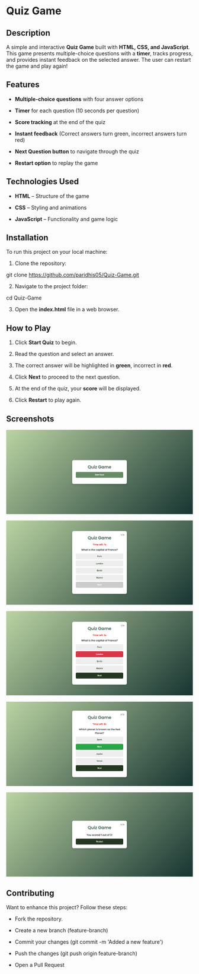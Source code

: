 # Quiz Game

## Description

A simple and interactive **Quiz Game** built with **HTML, CSS, and JavaScript**. This game presents multiple-choice questions with a **timer**, tracks progress, and provides instant feedback on the selected answer. The user can restart the game and play again!


## Features

- **Multiple-choice questions** with four answer options

- **Timer** for each question (10 seconds per question)

- **Score tracking** at the end of the quiz

- **Instant feedback** (Correct answers turn green, incorrect answers turn red)

- **Next Question button** to navigate through the quiz

- **Restart option** to replay the game


## Technologies Used

- **HTML** – Structure of the game

- **CSS** – Styling and animations

- **JavaScript** – Functionality and game logic


## Installation

To run this project on your local machine:

1. Clone the repository:

git clone https://github.com/paridhis05/Quiz-Game.git

2. Navigate to the project folder:

cd Quiz-Game

3. Open the **index.html** file in a web browser.


## How to Play

1. Click **Start Quiz** to begin.

2. Read the question and select an answer.

3. The correct answer will be highlighted in **green**, incorrect in **red**.

4. Click **Next** to proceed to the next question.

5. At the end of the quiz, your **score** will be displayed.

6. Click **Restart** to play again.


## Screenshots

![Quiz Game!](./assets/images/image1.png "Quiz Game")

![Quiz Game!](./assets/images/image2.png "Start")

![Quiz Game!](./assets/images/image3.png "Wrong Answer")

![Quiz Game!](./assets/images/image4.png "Right Answer")

![Quiz Game!](./assets/images/image5.png "Score Display")


## Contributing

Want to enhance this project? Follow these steps:

- Fork the repository.

- Create a new branch (feature-branch)

- Commit your changes (git commit -m 'Added a new feature')

- Push the changes (git push origin feature-branch)

- Open a Pull Request